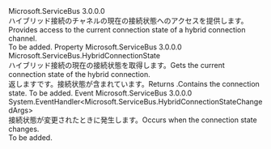 <Type Name="IHybridConnectionStatus" FullName="Microsoft.ServiceBus.IHybridConnectionStatus">
  <TypeSignature Language="C#" Value="public interface IHybridConnectionStatus" />
  <TypeSignature Language="ILAsm" Value=".class public interface auto ansi abstract IHybridConnectionStatus" />
  <TypeSignature Language="DocId" Value="T:Microsoft.ServiceBus.IHybridConnectionStatus" />
  <TypeSignature Language="VB.NET" Value="Public Interface IHybridConnectionStatus" />
  <TypeSignature Language="F#" Value="type IHybridConnectionStatus = interface" />
  <AssemblyInfo>
    <AssemblyName>Microsoft.ServiceBus</AssemblyName>
    <AssemblyVersion>3.0.0.0</AssemblyVersion>
  </AssemblyInfo>
  <Interfaces />
  <Docs>
    <summary><span data-ttu-id="edd8c-101">ハイブリッド接続のチャネルの現在の接続状態へのアクセスを提供します。</span><span class="sxs-lookup"><span data-stu-id="edd8c-101">Provides access to the current connection state of a hybrid connection channel.</span></span></summary>
    <remarks>To be added.</remarks>
  </Docs>
  <Members>
    <Member MemberName="ConnectionState">
      <MemberSignature Language="C#" Value="public Microsoft.ServiceBus.HybridConnectionState ConnectionState { get; }" />
      <MemberSignature Language="ILAsm" Value=".property instance valuetype Microsoft.ServiceBus.HybridConnectionState ConnectionState" />
      <MemberSignature Language="DocId" Value="P:Microsoft.ServiceBus.IHybridConnectionStatus.ConnectionState" />
      <MemberSignature Language="VB.NET" Value="Public ReadOnly Property ConnectionState As HybridConnectionState" />
      <MemberSignature Language="F#" Value="member this.ConnectionState : Microsoft.ServiceBus.HybridConnectionState" Usage="Microsoft.ServiceBus.IHybridConnectionStatus.ConnectionState" />
      <MemberType>Property</MemberType>
      <AssemblyInfo>
        <AssemblyName>Microsoft.ServiceBus</AssemblyName>
        <AssemblyVersion>3.0.0.0</AssemblyVersion>
      </AssemblyInfo>
      <ReturnValue>
        <ReturnType>Microsoft.ServiceBus.HybridConnectionState</ReturnType>
      </ReturnValue>
      <Docs>
        <summary><span data-ttu-id="edd8c-102">ハイブリッド接続の現在の接続状態を取得します。</span><span class="sxs-lookup"><span data-stu-id="edd8c-102">Gets the current connection state of the hybrid connection.</span></span> </summary>
        <value><span data-ttu-id="edd8c-103">返します<see cref="T:Microsoft.ServiceBus.HybridConnectionState" />です。接続状態が含まれています。</span><span class="sxs-lookup"><span data-stu-id="edd8c-103">Returns <see cref="T:Microsoft.ServiceBus.HybridConnectionState" />.Contains the connection state.</span></span> </value>
        <remarks>To be added.</remarks>
      </Docs>
    </Member>
    <Member MemberName="ConnectionStateChanged">
      <MemberSignature Language="C#" Value="event EventHandler&lt;Microsoft.ServiceBus.HybridConnectionStateChangedArgs&gt; ConnectionStateChanged;" />
      <MemberSignature Language="ILAsm" Value=".event class System.EventHandler`1&lt;class Microsoft.ServiceBus.HybridConnectionStateChangedArgs&gt; ConnectionStateChanged" />
      <MemberSignature Language="DocId" Value="E:Microsoft.ServiceBus.IHybridConnectionStatus.ConnectionStateChanged" />
      <MemberSignature Language="VB.NET" Value="Event ConnectionStateChanged As EventHandler(Of HybridConnectionStateChangedArgs) " />
      <MemberSignature Language="F#" Value="member this.ConnectionStateChanged : EventHandler&lt;Microsoft.ServiceBus.HybridConnectionStateChangedArgs&gt; " Usage="member this.ConnectionStateChanged : System.EventHandler&lt;Microsoft.ServiceBus.HybridConnectionStateChangedArgs&gt; " />
      <MemberType>Event</MemberType>
      <AssemblyInfo>
        <AssemblyName>Microsoft.ServiceBus</AssemblyName>
        <AssemblyVersion>3.0.0.0</AssemblyVersion>
      </AssemblyInfo>
      <ReturnValue>
        <ReturnType>System.EventHandler&lt;Microsoft.ServiceBus.HybridConnectionStateChangedArgs&gt;</ReturnType>
      </ReturnValue>
      <Docs>
        <summary><span data-ttu-id="edd8c-104">接続状態が変更されたときに発生します。</span><span class="sxs-lookup"><span data-stu-id="edd8c-104">Occurs when the connection state changes.</span></span> </summary>
        <remarks>To be added.</remarks>
      </Docs>
    </Member>
  </Members>
</Type>